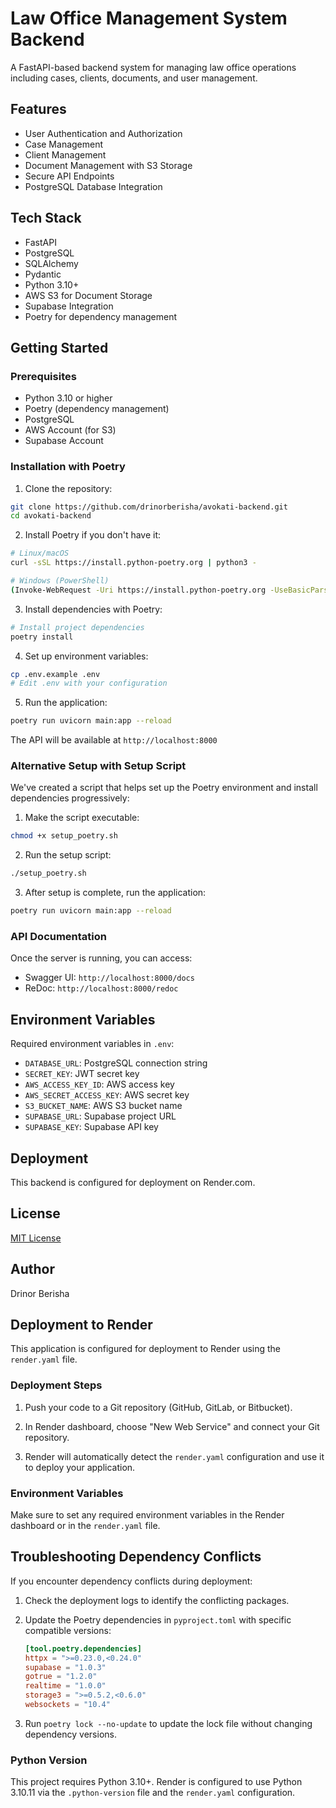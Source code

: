 # Law Office Management System Backend

A FastAPI-based backend system for managing law office operations including cases, clients, documents, and user management.

## Features

- User Authentication and Authorization
- Case Management
- Client Management
- Document Management with S3 Storage
- Secure API Endpoints
- PostgreSQL Database Integration

## Tech Stack

- FastAPI
- PostgreSQL
- SQLAlchemy
- Pydantic
- Python 3.10+
- AWS S3 for Document Storage
- Supabase Integration
- Poetry for dependency management

## Getting Started

### Prerequisites

- Python 3.10 or higher
- Poetry (dependency management)
- PostgreSQL
- AWS Account (for S3)
- Supabase Account

### Installation with Poetry

1. Clone the repository:
```bash
git clone https://github.com/drinorberisha/avokati-backend.git
cd avokati-backend
```

2. Install Poetry if you don't have it:
```bash
# Linux/macOS
curl -sSL https://install.python-poetry.org | python3 -

# Windows (PowerShell)
(Invoke-WebRequest -Uri https://install.python-poetry.org -UseBasicParsing).Content | python -
```

3. Install dependencies with Poetry:
```bash
# Install project dependencies
poetry install
```

4. Set up environment variables:
```bash
cp .env.example .env
# Edit .env with your configuration
```

5. Run the application:
```bash
poetry run uvicorn main:app --reload
```

The API will be available at `http://localhost:8000`

### Alternative Setup with Setup Script

We've created a script that helps set up the Poetry environment and install dependencies progressively:

1. Make the script executable:
```bash
chmod +x setup_poetry.sh
```

2. Run the setup script:
```bash
./setup_poetry.sh
```

3. After setup is complete, run the application:
```bash
poetry run uvicorn main:app --reload
```

### API Documentation

Once the server is running, you can access:
- Swagger UI: `http://localhost:8000/docs`
- ReDoc: `http://localhost:8000/redoc`

## Environment Variables

Required environment variables in `.env`:

- `DATABASE_URL`: PostgreSQL connection string
- `SECRET_KEY`: JWT secret key
- `AWS_ACCESS_KEY_ID`: AWS access key
- `AWS_SECRET_ACCESS_KEY`: AWS secret key
- `S3_BUCKET_NAME`: AWS S3 bucket name
- `SUPABASE_URL`: Supabase project URL
- `SUPABASE_KEY`: Supabase API key

## Deployment

This backend is configured for deployment on Render.com.

## License

[MIT License](LICENSE)

## Author

Drinor Berisha

## Deployment to Render

This application is configured for deployment to Render using the `render.yaml` file.

### Deployment Steps

1. Push your code to a Git repository (GitHub, GitLab, or Bitbucket).

2. In Render dashboard, choose "New Web Service" and connect your Git repository.

3. Render will automatically detect the `render.yaml` configuration and use it to deploy your application.

### Environment Variables

Make sure to set any required environment variables in the Render dashboard or in the `render.yaml` file.

## Troubleshooting Dependency Conflicts

If you encounter dependency conflicts during deployment:

1. Check the deployment logs to identify the conflicting packages.

2. Update the Poetry dependencies in `pyproject.toml` with specific compatible versions:
   ```toml
   [tool.poetry.dependencies]
   httpx = ">=0.23.0,<0.24.0"
   supabase = "1.0.3"
   gotrue = "1.2.0"
   realtime = "1.0.0"
   storage3 = ">=0.5.2,<0.6.0"
   websockets = "10.4"
   ```

3. Run `poetry lock --no-update` to update the lock file without changing dependency versions.

### Python Version

This project requires Python 3.10+. Render is configured to use Python 3.10.11 via the `.python-version` file and the `render.yaml` configuration. 
